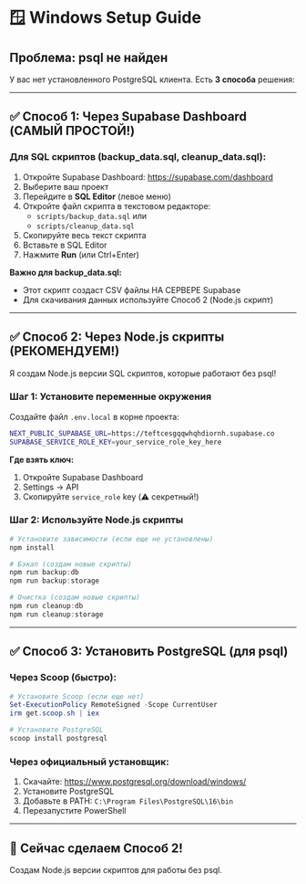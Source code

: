 # 🪟 Windows Setup Guide

## Проблема: psql не найден

У вас нет установленного PostgreSQL клиента. Есть **3 способа** решения:

---

## ✅ Способ 1: Через Supabase Dashboard (САМЫЙ ПРОСТОЙ!)

### Для SQL скриптов (backup_data.sql, cleanup_data.sql):

1. Откройте Supabase Dashboard: https://supabase.com/dashboard
2. Выберите ваш проект
3. Перейдите в **SQL Editor** (левое меню)
4. Откройте файл скрипта в текстовом редакторе:
   - `scripts/backup_data.sql` или
   - `scripts/cleanup_data.sql`
5. Скопируйте весь текст скрипта
6. Вставьте в SQL Editor
7. Нажмите **Run** (или Ctrl+Enter)

**Важно для backup_data.sql:**
- Этот скрипт создаст CSV файлы НА СЕРВЕРЕ Supabase
- Для скачивания данных используйте Способ 2 (Node.js скрипт)

---

## ✅ Способ 2: Через Node.js скрипты (РЕКОМЕНДУЕМ!)

Я создам Node.js версии SQL скриптов, которые работают без psql!

### Шаг 1: Установите переменные окружения

Создайте файл `.env.local` в корне проекта:

```bash
NEXT_PUBLIC_SUPABASE_URL=https://teftcesgqqwhqhdiornh.supabase.co
SUPABASE_SERVICE_ROLE_KEY=your_service_role_key_here
```

**Где взять ключ:**
1. Откройте Supabase Dashboard
2. Settings → API
3. Скопируйте `service_role` key (⚠️ секретный!)

### Шаг 2: Используйте Node.js скрипты

```powershell
# Установите зависимости (если еще не установлены)
npm install

# Бэкап (создам новые скрипты)
npm run backup:db
npm run backup:storage

# Очистка (создам новые скрипты)
npm run cleanup:db
npm run cleanup:storage
```

---

## ✅ Способ 3: Установить PostgreSQL (для psql)

### Через Scoop (быстро):
```powershell
# Установите Scoop (если еще нет)
Set-ExecutionPolicy RemoteSigned -Scope CurrentUser
irm get.scoop.sh | iex

# Установите PostgreSQL
scoop install postgresql
```

### Через официальный установщик:
1. Скачайте: https://www.postgresql.org/download/windows/
2. Установите PostgreSQL
3. Добавьте в PATH: `C:\Program Files\PostgreSQL\16\bin`
4. Перезапустите PowerShell

---

## 🔧 Сейчас сделаем Способ 2!

Создам Node.js версии скриптов для работы без psql.
